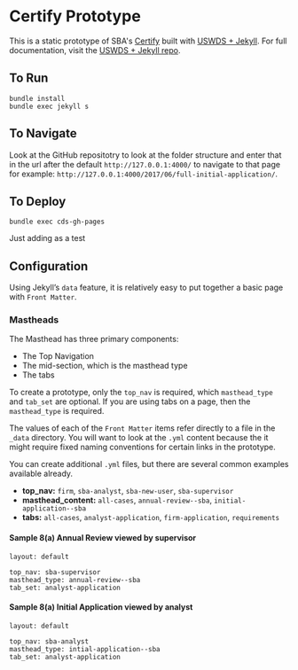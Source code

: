 # Certify Prototype

This is a static prototype of SBA's [Certify](https://certify.sba.gov) built with [USWDS + Jekyll](http://www.jaredcunha.com/uswds-jekyll/). For full documentation, visit the [USWDS + Jekyll repo](http://www.jaredcunha.com/uswds-jekyll/).

## To Run

```
bundle install
bundle exec jekyll s
```

## To Navigate

Look at the GitHub repositotry to look at the folder structure and enter that in the url after the default `http://127.0.0.1:4000/` to navigate to that page for example: `http://127.0.0.1:4000/2017/06/full-initial-application/`.

## To Deploy
```
bundle exec cds-gh-pages
```

Just adding as a test

## Configuration

Using Jekyll’s `data` feature, it is relatively easy to put together a basic page with `Front Matter`.

### Mastheads

The Masthead has three primary components:

* The Top Navigation
* The mid-section, which is the masthead type
* The tabs

To create a prototype, only the `top_nav` is required, which `masthead_type` and `tab_set` are optional. If you are using tabs on a page, then the `masthead_type` is required.

The values of each of the `Front Matter` items refer directly to a file in the `_data` directory. You will want to look at the `.yml` content because the it might require fixed naming conventions for certain links in the prototype.

You can create additional `.yml` files, but there are several common examples available already.

* __top_nav:__ `firm`, `sba-analyst`, `sba-new-user`, `sba-supervisor`
* __masthead_content:__ `all-cases`, `annual-review--sba`, `initial-application--sba`
* __tabs:__ `all-cases`, `analyst-application`, `firm-application`, `requirements`

#### Sample 8(a) Annual Review viewed by supervisor
```
layout: default

top_nav: sba-supervisor
masthead_type: annual-review--sba
tab_set: analyst-application
```

#### Sample 8(a) Initial Application viewed by analyst
```
layout: default

top_nav: sba-analyst
masthead_type: intial-application--sba
tab_set: analyst-application
```

